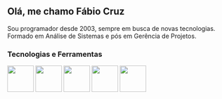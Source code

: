 <!--
**faccruz/faccruz** is a ✨ _special_ ✨ repository because its `README.md` (this file) appears on your GitHub profile.

Here are some ideas to get you started:

- 🔭 I’m currently working on ...
- 🌱 I’m currently learning ...
- 👯 I’m looking to collaborate on ...
- 🤔 I’m looking for help with ...
- 💬 Ask me about ...
- 📫 How to reach me: ...
- 😄 Pronouns: ...
- ⚡ Fun fact: ...
-->
## Olá, me chamo Fábio Cruz

Sou programador desde 2003, sempre em busca de novas tecnologias.
Formado em Análise de Sistemas e pós em Gerência de Projetos.

### Tecnologias e Ferramentas

<img src="https://cdn.jsdelivr.net/gh/devicons/devicon/icons/visualstudio/visualstudio-plain-wordmark.svg" width="60" height="60"/> <img src="https://cdn.jsdelivr.net/gh/devicons/devicon/icons/microsoftsqlserver/microsoftsqlserver-plain-wordmark.svg" width="60" height="60" style="color:white;"/> <img src="https://cdn.jsdelivr.net/gh/devicons/devicon/icons/csharp/csharp-original.svg" width="60" height="60" /> <img src="https://cdn.jsdelivr.net/gh/devicons/devicon/icons/dotnetcore/dotnetcore-original.svg" width="60" height="60" /> <img src="https://en.wikipedia.org/wiki/Delphi_(software)#/media/File:Embarcadero_Delphi_10.4_Sydney_Product_Logo_and_Icon.svg" width="60" height="60" />
                    
          
          
          
          
